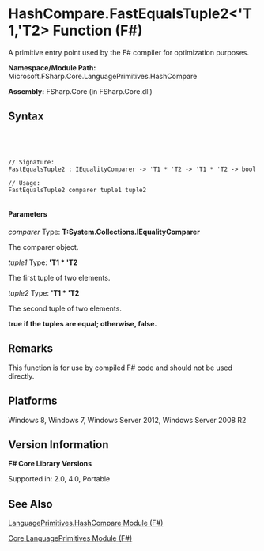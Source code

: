 # HashCompare.FastEqualsTuple2<'T1,'T2> Function (F#)

A primitive entry point used by the F# compiler for optimization purposes.

**Namespace/Module Path:** Microsoft.FSharp.Core.LanguagePrimitives.HashCompare

**Assembly:** FSharp.Core (in FSharp.Core.dll)


## Syntax



```




// Signature:
FastEqualsTuple2 : IEqualityComparer -> 'T1 * 'T2 -> 'T1 * 'T2 -> bool

// Usage:
FastEqualsTuple2 comparer tuple1 tuple2


```





#### Parameters
*comparer*
Type: **T:System.Collections.IEqualityComparer**


The comparer object.


*tuple1*
Type: **'T1 &#42; 'T2**


The first tuple of two elements.


*tuple2*
Type: **'T1 &#42; 'T2**


The second tuple of two elements.



**true if the tuples are equal; otherwise, false.**
## Remarks
This function is for use by compiled F# code and should not be used directly.


## Platforms
Windows 8, Windows 7, Windows Server 2012, Windows Server 2008 R2


## Version Information
**F# Core Library Versions**

Supported in: 2.0, 4.0, Portable




## See Also
[LanguagePrimitives.HashCompare Module &#40;F&#35;&#41;](LanguagePrimitives.HashCompare-Module-%5BFSharp%5D.md)

[Core.LanguagePrimitives Module &#40;F&#35;&#41;](Core.LanguagePrimitives-Module-%5BFSharp%5D.md)

